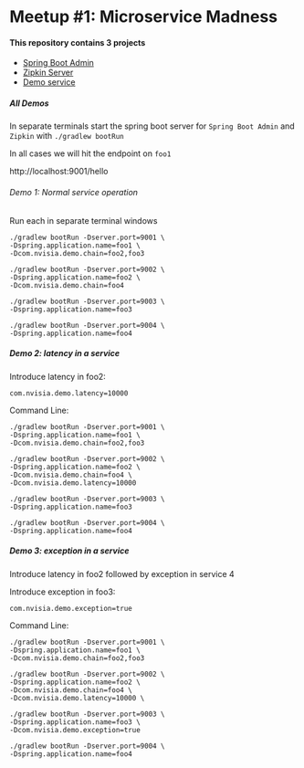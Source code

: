 # Meetup #1: Microservice Madness

#### This repository contains 3 projects

- [Spring Boot Admin](spring-boot-admin-server/README.md)
- [Zipkin Server](zipkin-server/README.md)
- [Demo service](demo/README.md)

##### All Demos

In separate terminals start the spring boot server for `Spring Boot Admin` and `Zipkin` with `./gradlew bootRun`

In all cases we will hit the endpoint on `foo1`

http://localhost:9001/hello

###### Demo 1: Normal service operation

Run each in separate terminal windows

```
./gradlew bootRun -Dserver.port=9001 \
-Dspring.application.name=foo1 \
-Dcom.nvisia.demo.chain=foo2,foo3
```

```
./gradlew bootRun -Dserver.port=9002 \
-Dspring.application.name=foo2 \
-Dcom.nvisia.demo.chain=foo4
```

```
./gradlew bootRun -Dserver.port=9003 \
-Dspring.application.name=foo3
```

```
./gradlew bootRun -Dserver.port=9004 \
-Dspring.application.name=foo4
```


##### Demo 2: latency in a service

Introduce latency in foo2:

```
com.nvisia.demo.latency=10000
```

Command Line:
```
./gradlew bootRun -Dserver.port=9001 \
-Dspring.application.name=foo1 \
-Dcom.nvisia.demo.chain=foo2,foo3
```

```
./gradlew bootRun -Dserver.port=9002 \
-Dspring.application.name=foo2 \
-Dcom.nvisia.demo.chain=foo4 \
-Dcom.nvisia.demo.latency=10000
```

```
./gradlew bootRun -Dserver.port=9003 \
-Dspring.application.name=foo3
```

```
./gradlew bootRun -Dserver.port=9004 \
-Dspring.application.name=foo4
```

##### Demo 3: exception in a service

Introduce latency in foo2 followed by exception in
service 4

Introduce exception in foo3:
```
com.nvisia.demo.exception=true
```

Command Line:
```
./gradlew bootRun -Dserver.port=9001 \
-Dspring.application.name=foo1 \
-Dcom.nvisia.demo.chain=foo2,foo3
```

```
./gradlew bootRun -Dserver.port=9002 \
-Dspring.application.name=foo2 \
-Dcom.nvisia.demo.chain=foo4 \
-Dcom.nvisia.demo.latency=10000 \
```

```
./gradlew bootRun -Dserver.port=9003 \
-Dspring.application.name=foo3 \
-Dcom.nvisia.demo.exception=true
```

```
./gradlew bootRun -Dserver.port=9004 \
-Dspring.application.name=foo4
```
